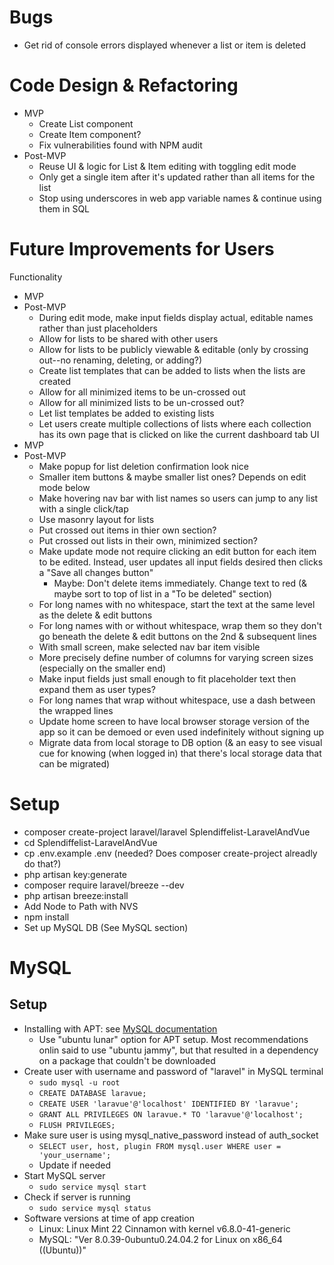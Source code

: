 # Bugs
- Get rid of console errors displayed whenever a list or item is deleted

# Code Design & Refactoring
- MVP
    - Create List component
    - Create Item component?
    - Fix vulnerabilities found with NPM audit
- Post-MVP
    - Reuse UI & logic for List & Item editing with toggling edit mode
    - Only get a single item after it's updated rather than all items for the list
    - Stop using underscores in web app variable names & continue using them in SQL

# Future Improvements for Users
Functionality
- MVP
- Post-MVP
    - During edit mode, make input fields display actual, editable names rather than just placeholders
    - Allow for lists to be shared with other users
    - Allow for lists to be publicly viewable & editable (only by crossing out--no renaming, deleting, or adding?)
    - Create list templates that can be added to lists when the lists are created
    - Allow for all minimized items to be un-crossed out
    - Allow for all minimized lists to be un-crossed out?
    - Let list templates be added to existing lists
    - Let users create multiple collections of lists where each collection has its own page that is clicked on like the current dashboard tab
UI
- MVP
- Post-MVP
    - Make popup for list deletion confirmation look nice
    - Smaller item buttons & maybe smaller list ones? Depends on edit mode below
    - Make hovering nav bar with list names so users can jump to any list with a single click/tap
    - Use masonry layout for lists
    - Put crossed out items in thier own section?
    - Put crossed out lists in their own, minimized section?
    - Make update mode not require clicking an edit button for each item to be edited. Instead, user updates all input fields desired then clicks a "Save all changes button"
        - Maybe: Don't delete items immediately. Change text to red (& maybe sort to top of list in a "To be deleted" section)
    - For long names with no whitespace, start the text at the same level as the delete & edit buttons
    - For long names with or without whitespace, wrap them so they don't go beneath the delete & edit buttons on the 2nd & subsequent lines
    - With small screen, make selected nav bar item visible
    - More precisely define number of columns for varying screen sizes (especially on the smaller end)
    - Make input fields just small enough to fit placeholder text then expand them as user types?
    - For long names that wrap without whitespace, use a dash between the wrapped lines
    - Update home screen to have local browser storage version of the app so it can be demoed or even used indefinitely without signing up
    - Migrate data from local storage to DB option (& an easy to see visual cue for knowing (when logged in) that there's local storage data that can be migrated)

# Setup
- composer create-project laravel/laravel Splendiffelist-LaravelAndVue
- cd Splendiffelist-LaravelAndVue
- cp .env.example .env (needed? Does composer create-project alreadly do that?)
- php artisan key:generate
- composer require laravel/breeze --dev
- php artisan breeze:install
- Add Node to Path with NVS
- npm install
- Set up MySQL DB (See MySQL section)

# MySQL
## Setup
- Installing with APT: see [MySQL documentation](https://dev.mysql.com/doc/mysql-apt-repo-quick-guide/en/)
    - Use "ubuntu lunar" option for APT setup. Most recommendations onlin said to use "ubuntu jammy", but that resulted in a dependency on a package that couldn't be downloaded
- Create user with username and password of "laravel" in MySQL terminal
    - `sudo mysql -u root`
    - `CREATE DATABASE laravue;`
    - `CREATE USER 'laravue'@'localhost' IDENTIFIED BY 'laravue';`
    - `GRANT ALL PRIVILEGES ON laravue.* TO 'laravue'@'localhost';`
    - `FLUSH PRIVILEGES;`
- Make sure user is using mysql_native_password instead of auth_socket
    - `SELECT user, host, plugin FROM mysql.user WHERE user = 'your_username';`
    - Update if needed
- Start MySQL server
    - `sudo service mysql start`
- Check if server is running
    - `sudo service mysql status`
- Software versions at time of app creation
    - Linux: Linux Mint 22 Cinnamon with kernel v6.8.0-41-generic
    - MySQL: "Ver 8.0.39-0ubuntu0.24.04.2 for Linux on x86_64 ((Ubuntu))"